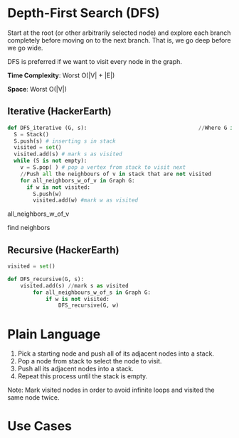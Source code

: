 # Depth-First Search (DFS)

Start at the root (or other arbitrarily selected node) and explore each branch completely before moving on 
to the next branch. That is, we go deep before we go wide.

DFS is preferred if we want to visit every node in the graph.

**Time Complexity**: Worst O(|V| + |E|)

**Space**: Worst O(|V|)

## Iterative (HackerEarth)
```python
def DFS_iterative (G, s):                                   //Where G is graph and s is source vertex
  S = Stack()
  S.push(s) # inserting s in stack 
  visited = set()
  visited.add(s) # mark s as visited
  while (S is not empty):
    v = S.pop( ) # pop a vertex from stack to visit next
    //Push all the neighbours of v in stack that are not visited   
    for all_neighbors_w_of_v in Graph G:
      if w is not visited:
        S.push(w)
        visited.add(w) #mark w as visited
```

all_neighbors_w_of_v

find neighbors

## Recursive (HackerEarth)
```python
visited = set()

def DFS_recursive(G, s):
    visited.add(s) //mark s as visited
        for all_neighbours_w_of_s in Graph G:
            if w is not visited:
                DFS_recursive(G, w)
```

# Plain Language

1. Pick a starting node and push all of its adjacent nodes into a stack.
2. Pop a node from stack to select the node to visit.
3. Push all its adjacent nodes into a stack.
4. Repeat this process until the stack is empty.

Note: Mark visited nodes in order to avoid infinite loops and visited the same node twice.

# Use Cases

